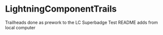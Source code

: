 # LightningComponentTrails
Trailheads done as prework to the LC Superbadge
Test README adds from local computer
